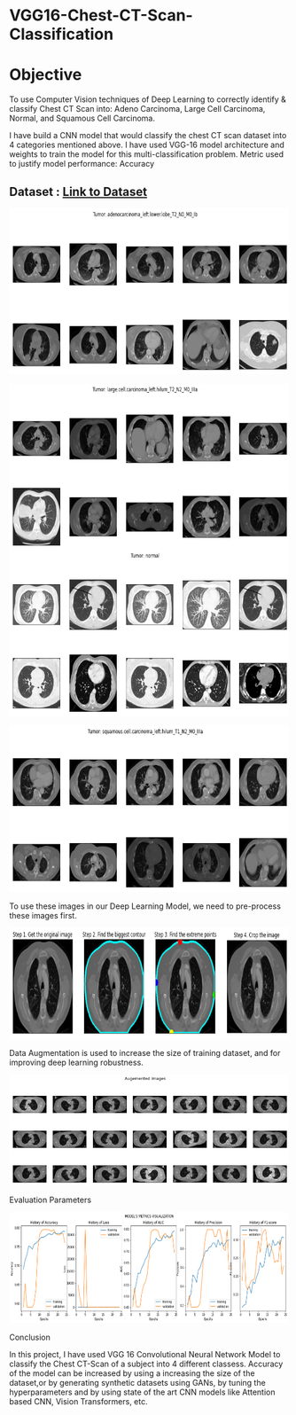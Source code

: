 # VGG16-Chest-CT-Scan-Classification
# Objective
To use Computer Vision techniques of Deep Learning to correctly identify & classify Chest CT Scan into:
  Adeno Carcinoma, Large Cell Carcinoma, Normal, and Squamous Cell Carcinoma.
  
I have build a CNN model that would classify the chest CT scan dataset into 4 categories mentioned above. I have used VGG-16 model architecture and weights to train the model for this multi-classification problem. 
Metric used to justify model performance: Accuracy
 
 ## Dataset : [Link to Dataset](https://www.kaggle.com/mohamedhanyyy/chest-ctscan-images)


<p align="center">
    <img width="700" height="300" src = 'https://github.com/pranavtushar/VGG16-Chest-CT-Scan-Classification/blob/main/Images/adeno-carcinoma.png'
</p>

<p align="center">
    <img width="700" height="300" src = 'https://github.com/pranavtushar/VGG16-Chest-CT-Scan-Classification/blob/main/Images/large-cell-carcinoma.png'
</p

  <p align="center">
    <img width="700" height="300" src = 'https://github.com/pranavtushar/VGG16-Chest-CT-Scan-Classification/blob/main/Images/normal.png'
</p>
    <p align="center">
    <img width="700" height="300" src = 'https://github.com/pranavtushar/VGG16-Chest-CT-Scan-Classification/blob/main/Images/squamous-cell-carcinoma.png'
</p>

To use these images in our Deep Learning Model, we need to pre-process these images first.

<p align="center">
    <img width="750" height="200" src = 'https://github.com/pranavtushar/VGG16-Chest-CT-Scan-Classification/blob/main/Images/pre-processing.png'
</p>
  
Data Augmentation is used to increase the size of training dataset, and for improving deep learning robustness.
  <p align="center">
    <img width="750" height="200" src = 'https://github.com/pranavtushar/VGG16-Chest-CT-Scan-Classification/blob/main/Images/data-augmentation.png'
</p>
<!-- <p> Model Architecture </p>
    
   <p align="center">
    <img width="750" height="200" src = 'https://github.com/pranavtushar/VGG16-Chest-CT-Scan-Classification/blob/main/Images/model.png'
</p> -->
 <p> Evaluation Parameters</p>
     
   <p align="center">
    <img width="750" height="200" src = 'https://github.com/pranavtushar/VGG16-Chest-CT-Scan-Classification/blob/main/Images/evaluation-parameters.png'
</p> 
          
          
<p> Conclusion </p>
    
In this project, I have used VGG 16 Convolutional Neural Network Model to classify the Chest CT-Scan of a subject into 4 different classess. Accuracy of the model can be increased by using a increasing the size of the dataset,or by generating synthetic datasets using GANs, by tuning the hyperparameters and by using state of the art CNN models like Attention based CNN, Vision Transformers, etc.
